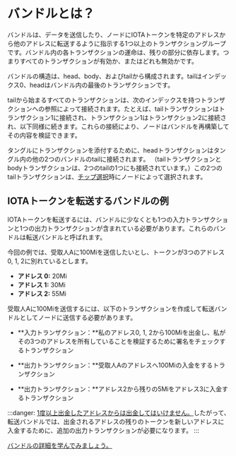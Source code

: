 # バンドルとは？

バンドルは、データを送信したり、ノードにIOTAトークンを特定のアドレスから他のアドレスに転送するように指示する1つ以上のトランザクショングループです。バンドル内の各トランザクションの運命は、残りの部分に依存します。つまりすべてのトランザクションが有効か、またはどれも無効かです。
<!-- **A bundle is a group of one or more transactions, which send data or instruct a node to transfer IOTA tokens from certain addresses to others. The fate of each transaction in a bundle depends on the rest. Either all transactions are valid or none of them are.** -->

バンドルの構造は、head、body、およびtailから構成されます。tailはインデックス0、headはバンドル内の最後のトランザクションです。
<!-- The structure of a bundle consists of a head, a body, and a tail, where the tail is index 0 and the head is the last transaction in the bundle. -->

tailから始まるすべてのトランザクションは、次のインデックスを持つトランザクションへの参照によって接続されます。たとえば、tailトランザクションはトランザクション1に接続され、トランザクション1はトランザクション2に接続され、以下同様に続きます。これらの接続により、ノードはバンドルを再構築してその内容を検証できます。
<!-- All transactions, starting from the tail, are connected by reference to the one with the next index. For example, the tail transaction is connected to transaction 1, which is connected to transaction 2, and so on. These connections allow nodes to reconstruct bundles and validate their contents. -->

タングルにトランザクションを添付するために、headトランザクションはタングル内の他の2つのバンドルのtailに接続されます。 （tailトランザクションとbodyトランザクションは、2つのtailの1つにも接続されています。）この2つのtailトランザクションは、[チップ選択](root://the-tangle/0.1/concepts/tip-selection.md)時にノードによって選択されます。
<!-- To attach transactions to the Tangle, the head transaction is connected to the tails of two other bundles in the Tangle. (The tail and body transactions are connected to one of those tails as well.) These tail transactions are selected by nodes during [tip selection](root://the-tangle/0.1/concepts/tip-selection.md). -->

## IOTAトークンを転送するバンドルの例
<!-- ## Example of a bundle that transfers IOTA tokens -->

IOTAトークンを転送するには、バンドルに少なくとも1つの入力トランザクションと1つの出力トランザクションが含まれている必要があります。これらのバンドルは転送バンドルと呼ばれます。
<!-- To transfer IOTA tokens, a bundle must contain at least one input and one output transaction. These bundles are called transfer bundles. -->

今回の例では、受取人Aに100Miを送信したいとし、トークンが3つのアドレス0, 1, 2に別れているとします。
<!-- In this example, you want to send 100Mi to recipient A, and your balance is distributed among three addresses: -->

* **アドレス 0:** 20Mi
* **アドレス 1:** 30Mi
* **アドレス 2:** 55Mi

受取人Aに100Miを送信するには、以下のトランザクションを作成して転送バンドルとしてノードに送信する必要があります。
<!-- To send 100Mi to recipient A, you must create the following transactions and send them to a node as a transfer bundle: -->

* **入力トランザクション：**私のアドレス0, 1, 2から100Miを出金し、私がその3つのアドレスを所有していることを検証するために署名をチェックするトランザクション
<!-- * **Input transaction:** Withdraw 100Mi from my address and check the signature to verify that I own it -->
* **出力トランザクション：**受取人Aのアドレスへ100Miの入金をするトランザクション
<!-- * **Output transaction:** Deposit 100Mi to the recipient's address -->
* **出力トランザクション：**アドレス2から残りの5Miをアドレス3に入金するトランザクション
<!-- * **Output transaction:** Deposit the remaining 5Mi from address 2 into address 3 -->

:::danger:
[1度以上出金したアドレスからは出金してはいけません。](root://iota-basics/0.1/concepts/addresses-and-signatures.md#address-reuse)したがって、転送バンドルでは、出金されるアドレスの残りのトークンを新しいアドレスに入金するために、追加の出力トランザクションが必要になります。
:::
<!-- :::danger: -->
<!-- [You must not withdraw from an address more than once](root://iota-basics/0.1/concepts/addresses-and-signatures.md#address-reuse). So, a transfer bundle may require an extra output transaction to deposit the remaining balance of a withdrawn address into a new address. -->
<!-- ::: -->

[バンドルの詳細を学んでみましょう。](root://iota-basics/0.1/concepts/bundles-and-transactions.md)

